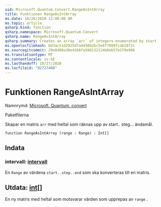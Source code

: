 ```yaml
---
uid: Microsoft.Quantum.Convert.RangeAsIntArray
title: Funktionen RangeAsIntArray
ms.date: 10/26/2020 12:00:00 AM
ms.topic: article
qsharp.kind: function
qsharp.namespace: Microsoft.Quantum.Convert
qsharp.name: RangeAsIntArray
qsharp.summary: Creates an array `arr` of integers enumerated by start..step..end.
ms.openlocfilehash: bd3ac51d2925d7a4450b2bc5e6f7899fcab18f2c
ms.sourcegitcommit: 29e0d88a30e4166fa580132124b0eb57e1f0e986
ms.translationtype: MT
ms.contentlocale: sv-SE
ms.lasthandoff: 10/27/2020
ms.locfileid: "92727498"
---
```

# <a name="rangeasintarray-function"></a>Funktionen RangeAsIntArray

Namnrymd: [Microsoft. Quantum. convert](xref:Microsoft.Quantum.Convert)

Paketfilerna [](https://nuget.org/packages/)


Skapar en matris `arr` med heltal som räknas upp av start.. steg... ändamål.

```qsharp
function RangeAsIntArray (range : Range) : Int[]
```


## <a name="input"></a>Indata

### <a name="range--range"></a>intervall: [intervall](xref:microsoft.quantum.lang-ref.range)

En `Range` av värdena `start..step..end` som ska konverteras till en matris.



## <a name="output--int"></a>Utdata: [int](xref:microsoft.quantum.lang-ref.int)[]

En ny matris med heltal som motsvarar värden som upprepas av `range` .